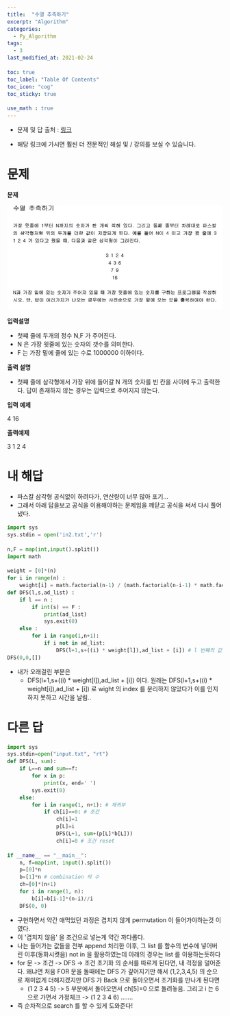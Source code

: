 ```yaml
---
title:  "수열 추측하기"
excerpt: "Algorithm"
categories:
  - Py_Algorithm
tags:
  - 3
last_modified_at: 2021-02-24

toc: true
toc_label: "Table Of Contents"
toc_icon: "cog"
toc_sticky: true

use_math : true
---
```


- 문제 및 답 출처 : [링크](https://www.inflearn.com/course/%ED%8C%8C%EC%9D%B4%EC%8D%AC-%EC%95%8C%EA%B3%A0%EB%A6%AC%EC%A6%98-%EB%AC%B8%EC%A0%9C%ED%92%80%EC%9D%B4-%EC%BD%94%EB%94%A9%ED%85%8C%EC%8A%A4%ED%8A%B8/dashboard)

- 해당 링크에 가시면 훨씬 더 전문적인 해설 및 / 강의를 보실 수 있습니다. 

# 문제

**문제**  

![png](/assets/images/{Algorithm}/22_1.JPG)

**입력설명**

- 첫쨰 줄에 두개의 정수 N,F 가 주어진다. 
- N 은 가장 윗줄에 있는 숫자의 갯수를 의미한다.
- F 는 가장 밑에 줄에 있는 수로 1000000 이하이다.

**출력 설명**

- 첫쨰 줄에 삼각형에서 가장 위에 들어갈 N 개의 숫자를 빈 칸을 사이에 두고 출력한다. 답이 존재하지 않는 경우는 입력으로 주어지지 않는다.

**입력 예제**

4 16

**출력예제**

3 1 2 4

# 내 해답

- 파스칼 삼각형 공식없이 하려다가, 연산량이 너무 많아 포기... 
- 그래서 아래 답을보고 공식을 이용해야하는 문제임을 꺠닫고 공식을 써서 다시 풀어냈다.

```python
import sys
sys.stdin = open('in2.txt','r')

n,F = map(int,input().split())
import math

weight = [0]*(n)
for i in range(n) :
    weight[i] = math.factorial(n-1) / (math.factorial(n-i-1) * math.factorial(i)) #nCi 니까
def DFS(l,s,ad_list) :
    if l == n :
        if int(s) == F :
            print(ad_list)
            sys.exit(0)
    else :
        for i in range(1,n+1):
            if i not in ad_list:
                DFS(l+1,s+((i) * weight[l]),ad_list + [i]) # l 번쨰의 값을 추가한 경우
DFS(0,0,[])
```

- 내가 오래걸린 부분은
  - DFS(l+1,s+((i) * weight[l]),ad_list + [i])  이다. 원래는 DFS(l+1,s+((i) * weight[i]),ad_list + [i]) 로 wight 의 index 를 분리하지 않았다가 이를 인지하지 못하고 시간을 날림..

# 다른 답

```python
import sys
sys.stdin=open("input.txt", "rt")
def DFS(L, sum):
    if L==n and sum==f:
        for x in p:
            print(x, end=' ')
        sys.exit(0)
    else:
        for i in range(1, n+1): # 재귀부
            if ch[i]==0: # 조건
                ch[i]=1 
                p[L]=i 
                DFS(L+1, sum+(p[L]*b[L]))
                ch[i]=0 # 조건 reset 

if __name__ == "__main__":
    n, f=map(int, input().split())
    p=[0]*n
    b=[1]*n # combination 의 수
    ch=[0]*(n+1)
    for i in range(1, n): 
        b[i]=b[i-1]*(n-i)//i
    DFS(0, 0)
```

- 구현하면서 약간 애먹었던 과정은 겹치지 않게 permutation 이 들어가야하는것 이였다. 
- 이 '겹치지 않음' 을 조건으로 넣는게 약간 까다롭다.
- 나는 들어가는 값들을 전부 append 처리한 이후, 그 list 를 함수의 변수에 넣어버린 이후(동화시켯음) not in 을 활용하였는데 아래의 경우는 list 를 이용하는듯하다
- for 문 -> 조건 -> DFS -> 조건 초기화 의 순서를 따르게 된다면, 내 걱정을 덜어준다. 왜냐면 처음 FOR 문을 돌때에는 DFS 가 깊어지기만 해서 (1,2,3,4,5) 의 순으로 재미없게 더해지겠지만 DFS 가 Back 으로 돌아오면서 초기화를 만나게 된다면
  - (1 2 3 4 5) -> 5 부분에서 돌아오면서 ch[5]=0 으로 돌려놓음. 그리고 i 는 6으로 가면서 가정체크 -> (1 2 3 4 6) ....... 
- 즉 순차적으로 search 를 할 수 있게 도와준다!